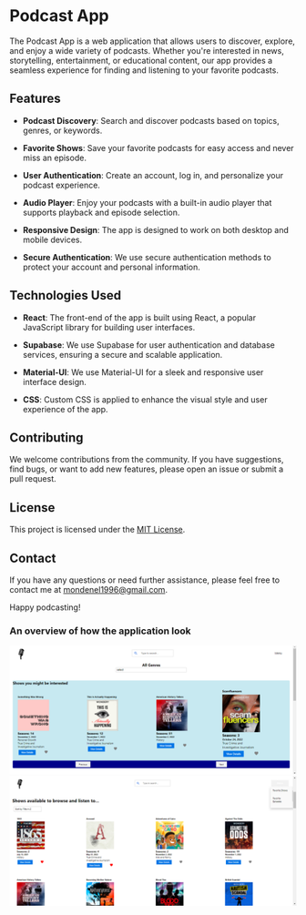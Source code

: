 # Podcast App

The Podcast App is a web application that allows users to discover, explore, and enjoy a wide variety of podcasts. Whether you're interested in news, storytelling, entertainment, or educational content, our app provides a seamless experience for finding and listening to your favorite podcasts.

## Features

- **Podcast Discovery**: Search and discover podcasts based on topics, genres, or keywords.

- **Favorite Shows**: Save your favorite podcasts for easy access and never miss an episode.

- **User Authentication**: Create an account, log in, and personalize your podcast experience.

- **Audio Player**: Enjoy your podcasts with a built-in audio player that supports playback and episode selection.

- **Responsive Design**: The app is designed to work on both desktop and mobile devices.

- **Secure Authentication**: We use secure authentication methods to protect your account and personal information.

## Technologies Used

- **React**: The front-end of the app is built using React, a popular JavaScript library for building user interfaces.

- **Supabase**: We use Supabase for user authentication and database services, ensuring a secure and scalable application.

- **Material-UI**: We use Material-UI for a sleek and responsive user interface design.

- **CSS**: Custom CSS is applied to enhance the visual style and user experience of the app.

  


## Contributing

We welcome contributions from the community. If you have suggestions, find bugs, or want to add new features, please open an issue or submit a pull request.

## License

This project is licensed under the [MIT License](LICENSE).

## Contact

If you have any questions or need further assistance, please feel free to contact me at mondenel1996@gmail.com.

Happy podcasting!


### An overview of how the application look 
![Podcast App Screenshot](https://github.com/MondeNel/MONNEL173_FTO2304_GROUPB_MONDENEL_PFCapstone/raw/c87dfb5a0abc0558e247fef46f12f6f4d9bc2282/Screenshot%20(13).png)
![Another Podcast App Screenshot](https://github.com/MondeNel/MONNEL173_FTO2304_GROUPB_MONDENEL_PFCapstone/raw/c87dfb5a0abc0558e247fef46f12f6f4d9bc2282/Screenshot%20(14).png)

